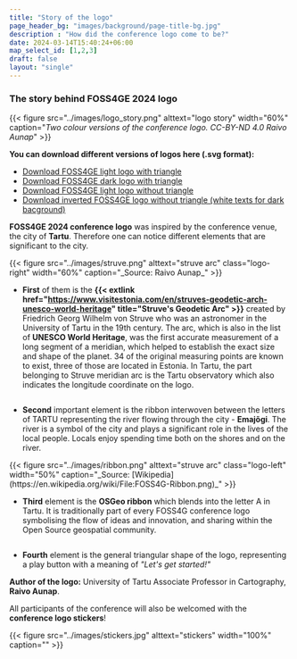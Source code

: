 ```yaml
---
title: "Story of the logo"
page_header_bg: "images/background/page-title-bg.jpg"
description : "How did the conference logo come to be?"
date: 2024-03-14T15:40:24+06:00
map_select_id: [1,2,3]
draft: false
layout: "single"
---
```


<style>
.double-container{
  width:100%;
  overflow:hidden;
  padding-bottom:0px;

}
.logo-left{
  float:right;
  margin:0px;
  width: 200px;
}
.logo-right{
  float:right;
  margin:0px;
  width:400px;
}

</style>


### The story behind FOSS4GE 2024 logo

{{< figure
    src="../images/logo_story.png"
    alttext="logo story"
    width="60%"
    caption="_Two colour versions of the conference logo. CC-BY-ND 4.0 Raivo Aunap_"
    >}}

**You can download different versions of logos here (.svg format):**

- <a href="/downloads/FOSS4GE_light_logo_with_triangle.svg" download="FOSS4GE_light_logo_with_triangle.svg">Download FOSS4GE light logo with triangle</a>
- <a href="/downloads/FOSS4GE_dark_logo_with_triangle.svg" download="FOSS4GE_dark_logo_with_triangle.svg">Download FOSS4GE dark logo with triangle</a>
- <a href="/downloads/FOSS4GE_light_logo_without_triangle.svg" download="FOSS4GE_light_logo_without_triangle.svg">Download FOSS4GE light logo without triangle</a>
- <a href="/downloads/FOSS4GE_white_inverted_logo.svg" download="FOSS4GE_white_inverted_logo.svg">Download inverted FOSS4GE logo without triangle (white texts for dark bacground)</a>


**FOSS4GE 2024 conference logo** was inspired by the conference venue, the city of **Tartu**. Therefore one can notice different elements that are significant to the city. 

<div class="double-container">
{{< figure
    src="../images/struve.png"
    alttext="struve arc"
    class="logo-right"
    width="60%"
    caption="_Source: Raivo Aunap_" >}}

- <b>First</b> of them is the <b>{{< extlink href="https://www.visitestonia.com/en/struves-geodetic-arch-unesco-world-heritage" title="Struve's Geodetic Arc" >}}</b> created by Friedrich Georg Wilhelm von Struve who was an astronomer in the University of Tartu in the 19th century. The arc, which is also in the list of <b>UNESCO World Heritage</b>, was the first accurate measurement of a long segment of a meridian, which helped to establish the exact size and shape of the planet. 
34 of the original measuring points are known to exist, three of those are located in Estonia. In Tartu, the part belonging to Struve meridian arc is the Tartu observatory which also indicates the longitude coordinate on the logo.
</div>


- **Second** important element is the ribbon interwoven between the letters of TARTU representing the river flowing through the city - **Emajõgi**. The river is a symbol of the city and plays a significant role in the lives of the local people. Locals enjoy spending time both on the shores and on the river.

<div class="double-container">
{{< figure
    src="../images/ribbon.png"
    alttext="struve arc"
    class="logo-left"
    width="50%"
    caption="_Source: [Wikipedia](https://en.wikipedia.org/wiki/File:FOSS4G-Ribbon.png)_" >}}

- **Third** element is the **OSGeo ribbon** which blends into the letter A in Tartu. It is traditionally part of every FOSS4G conference logo symbolising the flow of ideas and innovation, and sharing within the Open Source geospatial community.
</div>



- **Fourth** element is the general triangular shape of the logo, representing a play button with a meaning of *"Let's get started!"*



**Author of the logo:**  University of Tartu Associate Professor in Cartography, **Raivo Aunap**. 

All participants of the conference will also be welcomed with the **conference logo stickers**!

{{< figure
    src="../images/stickers.jpg"
    alttext="stickers"
    width="100%"
    caption=""
    >}}

